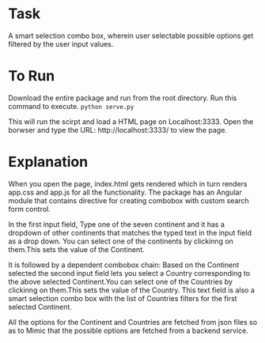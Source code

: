 # Task 
A smart selection combo box,  wherein user selectable possible options get filtered by the user input values. 

# To Run
Download the entire package and run from the root directory.
Run this command to execute.
`python serve.py`

This will run the scirpt and load a HTML page on Localhost:3333.
Open the borwser and type the URL: http://localhost:3333/
to view the page.

# Explanation
When you open the page, index.html gets rendered which in turn renders app.css and app.js for all the functionality.
The package has an Angular module that contains directive for creating combobox with custom search form control. 

In the first input field, Type one of the seven continent and it has a dropdown of other continents that matches the typed text in the input field as a drop down. You can select one of the continents by clickinng on them.This sets the value of the Continent.

It is followed by a dependent combobox chain: Based on the Continent selected the second input field lets you select a Country corresponding to the above selected Continent.You can select one of the Countries by clickinng on them.This sets the value of the Country.
This text field is also a smart selection combo box with the list of Countries filters for the first selected Continent.

All the options for the Continent and Countries are fetched from json files so as to Mimic that the possible options are fetched from a backend service.
